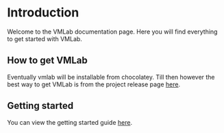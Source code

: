 # Introduction
Welcome to the VMLab documentation page. Here you will find everything to get started with VMLab.

## How to get VMLab
Eventually vmlab will be installable from chocolatey. Till then however the best way to get VMLab is from the project release page [here](https://github.com/wiltaylor/VMLab/releases).


## Getting started
You can view the getting started guide [here](docs/GettingStarted/index.md).